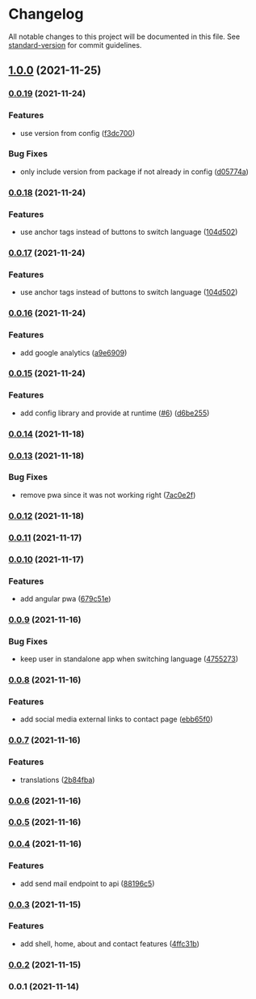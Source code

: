 # Changelog

All notable changes to this project will be documented in this file. See [standard-version](https://github.com/conventional-changelog/standard-version) for commit guidelines.

## [1.0.0](https://github.com/jasonruesch/jasonruesch/compare/v0.0.19...v1.0.0) (2021-11-25)

### [0.0.19](https://github.com/jasonruesch/jasonruesch/compare/v0.0.18...v0.0.19) (2021-11-24)


### Features

* use version from config ([f3dc700](https://github.com/jasonruesch/jasonruesch/commit/f3dc700f7d31621810d0abeaaedbedfdb238a141))


### Bug Fixes

* only include version from package if not already in config ([d05774a](https://github.com/jasonruesch/jasonruesch/commit/d05774a48e94dea007ffecc12806a8b470708a47))

### [0.0.18](https://github.com/jasonruesch/jasonruesch/compare/v0.0.16...v0.0.18) (2021-11-24)


### Features

* use anchor tags instead of buttons to switch language ([104d502](https://github.com/jasonruesch/jasonruesch/commit/104d5028e2d54101728727c3e4833a63a4898d35))

### [0.0.17](https://github.com/jasonruesch/jasonruesch/compare/v0.0.16...v0.0.17) (2021-11-24)


### Features

* use anchor tags instead of buttons to switch language ([104d502](https://github.com/jasonruesch/jasonruesch/commit/104d5028e2d54101728727c3e4833a63a4898d35))

### [0.0.16](https://github.com/jasonruesch/jasonruesch/compare/v0.0.15...v0.0.16) (2021-11-24)


### Features

* add google analytics ([a9e6909](https://github.com/jasonruesch/jasonruesch/commit/a9e69096e65345fddd6a8e703ec5920beaa024cd))

### [0.0.15](https://github.com/jasonruesch/jasonruesch/compare/v0.0.14...v0.0.15) (2021-11-24)


### Features

* add config library and provide at runtime ([#6](https://github.com/jasonruesch/jasonruesch/issues/6)) ([d6be255](https://github.com/jasonruesch/jasonruesch/commit/d6be2559cdfbe0743e3e8374bc60e4ae824420cc))

### [0.0.14](https://github.com/jasonruesch/jasonruesch/compare/v0.0.13...v0.0.14) (2021-11-18)

### [0.0.13](https://github.com/jasonruesch/jasonruesch/compare/v0.0.12...v0.0.13) (2021-11-18)


### Bug Fixes

* remove pwa since it was not working right ([7ac0e2f](https://github.com/jasonruesch/jasonruesch/commit/7ac0e2fbefd36e5735795e42276c76274b89e13f))

### [0.0.12](https://github.com/jasonruesch/jasonruesch/compare/v0.0.11...v0.0.12) (2021-11-18)

### [0.0.11](https://github.com/jasonruesch/jasonruesch/compare/v0.0.10...v0.0.11) (2021-11-17)

### [0.0.10](https://github.com/jasonruesch/jasonruesch/compare/v0.0.9...v0.0.10) (2021-11-17)


### Features

* add angular pwa ([679c51e](https://github.com/jasonruesch/jasonruesch/commit/679c51e6d3d77c42ae39f6d700b4e9f2b092718a))

### [0.0.9](https://github.com/jasonruesch/jasonruesch/compare/v0.0.8...v0.0.9) (2021-11-16)


### Bug Fixes

* keep user in standalone app when switching language ([4755273](https://github.com/jasonruesch/jasonruesch/commit/4755273b11849a1bd34ba35156f321294c0d4b88))

### [0.0.8](https://github.com/jasonruesch/jasonruesch/compare/v0.0.7...v0.0.8) (2021-11-16)


### Features

* add social media external links to contact page ([ebb65f0](https://github.com/jasonruesch/jasonruesch/commit/ebb65f0a67ce45e618ab11225f9c8b180ed11f85))

### [0.0.7](https://github.com/jasonruesch/jasonruesch/compare/v0.0.6...v0.0.7) (2021-11-16)


### Features

* translations ([2b84fba](https://github.com/jasonruesch/jasonruesch/commit/2b84fba7e4f3df5bb0238d4f720c8ee2fcd25d26))

### [0.0.6](https://github.com/jasonruesch/jasonruesch/compare/v0.0.5...v0.0.6) (2021-11-16)

### [0.0.5](https://github.com/jasonruesch/jasonruesch/compare/v0.0.4...v0.0.5) (2021-11-16)

### [0.0.4](https://github.com/jasonruesch/jasonruesch/compare/v0.0.3...v0.0.4) (2021-11-16)


### Features

* add send mail endpoint to api ([88196c5](https://github.com/jasonruesch/jasonruesch/commit/88196c5c2ea501e189bdc5ba68abcf9f14d3b7c7))

### [0.0.3](https://github.com/jasonruesch/jasonruesch/compare/v0.0.2...v0.0.3) (2021-11-15)


### Features

* add shell, home, about and contact features ([4ffc31b](https://github.com/jasonruesch/jasonruesch/commit/4ffc31ba16890956e9301cca376b4e3777d799d7))

### [0.0.2](https://github.com/jasonruesch/jasonruesch/compare/v0.0.1...v0.0.2) (2021-11-15)

### 0.0.1 (2021-11-14)
